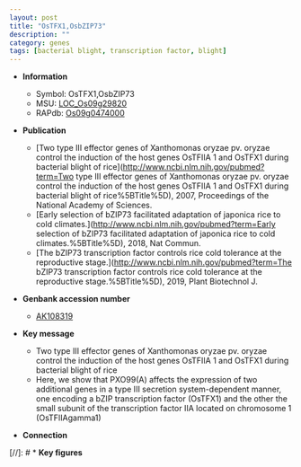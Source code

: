 ```yaml
---
layout: post
title: "OsTFX1,OsbZIP73"
description: ""
category: genes
tags: [bacterial blight, transcription factor, blight]
---
```


* **Information**  
    + Symbol: OsTFX1,OsbZIP73  
    + MSU: [LOC_Os09g29820](http://rice.uga.edu/cgi-bin/ORF_infopage.cgi?orf=LOC_Os09g29820)  
    + RAPdb: [Os09g0474000](http://rapdb.dna.affrc.go.jp/viewer/gbrowse_details/irgsp1?name=Os09g0474000)  

* **Publication**  
    + [Two type III effector genes of Xanthomonas oryzae pv. oryzae control the induction of the host genes OsTFIIA 1 and OsTFX1 during bacterial blight of rice](http://www.ncbi.nlm.nih.gov/pubmed?term=Two type III effector genes of Xanthomonas oryzae pv. oryzae control the induction of the host genes OsTFIIA 1 and OsTFX1 during bacterial blight of rice%5BTitle%5D), 2007, Proceedings of the National Academy of Sciences.
    + [Early selection of bZIP73 facilitated adaptation of japonica rice to cold climates.](http://www.ncbi.nlm.nih.gov/pubmed?term=Early selection of bZIP73 facilitated adaptation of japonica rice to cold climates.%5BTitle%5D), 2018, Nat Commun.
    + [The bZIP73 transcription factor controls rice cold tolerance at the reproductive stage.](http://www.ncbi.nlm.nih.gov/pubmed?term=The bZIP73 transcription factor controls rice cold tolerance at the reproductive stage.%5BTitle%5D), 2019, Plant Biotechnol J.

* **Genbank accession number**  
    + [AK108319](http://www.ncbi.nlm.nih.gov/nuccore/AK108319)

* **Key message**  
    + Two type III effector genes of Xanthomonas oryzae pv. oryzae control the induction of the host genes OsTFIIA 1 and OsTFX1 during bacterial blight of rice
    + Here, we show that PXO99(A) affects the expression of two additional genes in a type III secretion system-dependent manner, one encoding a bZIP transcription factor (OsTFX1) and the other the small subunit of the transcription factor IIA located on chromosome 1 (OsTFIIAgamma1)

* **Connection**  

[//]: # * **Key figures**  


